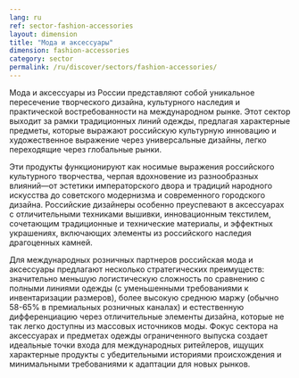 ```yaml
---
lang: ru
ref: sector-fashion-accessories
layout: dimension
title: "Мода и аксессуары"
dimension: fashion-accessories
category: sector
permalink: /ru/discover/sectors/fashion-accessories/
---
```


Мода и аксессуары из России представляют собой уникальное пересечение творческого дизайна, культурного наследия и практической востребованности на международном рынке. Этот сектор выходит за рамки традиционных линий одежды, предлагая характерные предметы, которые выражают российскую культурную инновацию и художественное выражение через универсальные дизайны, легко переходящие через глобальные рынки.

Эти продукты функционируют как носимые выражения российского культурного творчества, черпая вдохновение из разнообразных влияний—от эстетики императорского двора и традиций народного искусства до советского модернизма и современного городского дизайна. Российские дизайнеры особенно преуспевают в аксессуарах с отличительными техниками вышивки, инновационным текстилем, сочетающим традиционные и технические материалы, и эффектных украшениях, включающих элементы из российского наследия драгоценных камней.

Для международных розничных партнеров российская мода и аксессуары предлагают несколько стратегических преимуществ: значительно меньшую логистическую сложность по сравнению с полными линиями одежды (с уменьшенными требованиями к инвентаризации размеров), более высокую среднюю маржу (обычно 58-65% в премиальных розничных каналах) и естественную дифференциацию через отличительные элементы дизайна, которые не так легко доступны из массовых источников моды. Фокус сектора на аксессуарах и предметах одежды ограниченного выпуска создает идеальные точки входа для международных ритейлеров, ищущих характерные продукты с убедительными историями происхождения и минимальными требованиями к адаптации для новых рынков.
